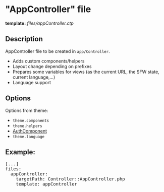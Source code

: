 # "AppController" file
<i class="icon-file"></i> **template:** *files/appController.ctp*

## Description
AppController file to be created in `app/Controller`.

 * Adds custom components/helpers
 * Layout change depending on prefixes
 * Prepares some variables for views (as the current URL, the SFW state, current language,...)
 * Language support

## Options
Options from theme:

 * `theme.components`
 * `theme.helpers`
 * [AuthComponent](../theme_config.component_authComponent.md/docs:template)
 * `theme.language`

## Example:
<pre class="syntax yaml">
[...]
files:
  appController:
    targetPath: Controller::AppController.php
    template: appController
</pre>
